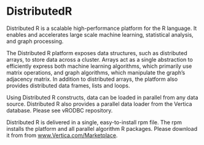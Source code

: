 DistributedR
============

Distributed R is a scalable high-performance platform for the R language. It enables and accelerates large scale machine learning, statistical analysis, and graph processing.

The Distributed R platform exposes data structures, such as distributed arrays, to store data across a cluster. Arrays act as a single abstraction to efficiently express both machine learning algorithms, which primarily use matrix operations, and graph algorithms, which manipulate the graph’s adjacency matrix. In addition to distributed arrays, the platform also provides distributed data frames, lists and loops.

Using Distributed R constructs, data can be loaded in parallel from any data source. Distributed R also provides a parallel data loader from the Vertica database. Please see vRODBC repository.

Distributed R is delivered in a single, easy-to-install rpm file. The rpm installs the platform and all parallel algorithm R packages. Please download it from from www.Vertica.com/Marketplace.

